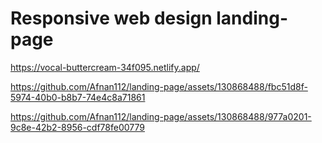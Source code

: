 ﻿# Responsive web design landing-page
 
 
https://vocal-buttercream-34f095.netlify.app/

https://github.com/Afnan112/landing-page/assets/130868488/fbc51d8f-5974-40b0-b8b7-74e4c8a71861

https://github.com/Afnan112/landing-page/assets/130868488/977a0201-9c8e-42b2-8956-cdf78fe00779

